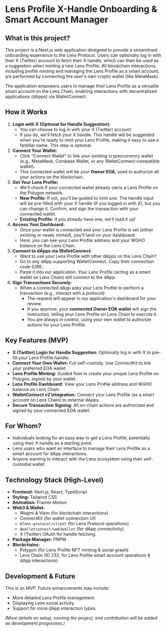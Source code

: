 # Lens Profile X-Handle Onboarding & Smart Account Manager

## What is this project?

This project is a Next.js web application designed to provide a streamlined onboarding experience to the Lens Protocol. Users can optionally log in with their X (Twitter) account to fetch their X handle, which can then be used as a suggestion when minting a new Lens Profile. All blockchain interactions, including profile minting and managing the Lens Profile as a smart account, are performed by connecting the user's own crypto wallet (like MetaMask).

The application empowers users to manage their Lens Profile as a versatile smart account on the Lens Chain, enabling interactions with decentralized applications (dApps) via WalletConnect.

## How it Works

1.  **Login with X (Optional for Handle Suggestion):**
    - You can choose to log in with your X (Twitter) account.
    - If you do, we'll fetch your X handle. This handle will be suggested when you're ready to mint your Lens Profile, making it easy to use a familiar name. This step is optional.
2.  **Connect Your Wallet:**
    - Click "Connect Wallet" to link your existing cryptocurrency wallet (e.g., MetaMask, Coinbase Wallet, or any WalletConnect-compatible wallet).
    - This connected wallet will be your **Owner EOA**, used to authorize all your actions on the blockchain.
3.  **Get Your Lens Profile:**
    - We'll check if your connected wallet already owns a Lens Profile on the Polygon network.
    - **New Profile:** If not, you'll be guided to mint one. The handle input will be pre-filled with your X handle (if you logged in with X), but you can change it. Confirm, and sign the transaction with your connected wallet.
    - **Existing Profile:** If you already have one, we'll load it up!
4.  **Access Your Dashboard:**
    - Once your wallet is connected and your Lens Profile is set (either existing or newly minted), you'll land on your dashboard.
    - Here, you can see your Lens Profile address and your WGHO balance on the Lens Chain.
5.  **Connect to dApps via WalletConnect:**
    - Want to use your Lens Profile with other dApps on the Lens Chain?
    - Go to any dApp supporting WalletConnect. Copy their connection code (URI).
    - Paste it into our application. Your Lens Profile (acting as a smart wallet on Lens Chain) will connect to the dApp.
6.  **Sign Transactions Securely:**
    - When a connected dApp asks your Lens Profile to perform a transaction (e.g., interact with a protocol):
      - The request will appear in our application's dashboard for your review.
      - If you approve, your **connected Owner EOA wallet** will sign the instruction, telling your Lens Profile on Lens Chain to execute it.
      - You are always in control, using your own wallet to authorize actions for your Lens Profile.

## Key Features (MVP)

- **X (Twitter) Login for Handle Suggestion:** Optionally log in with X to pre-fill your Lens Profile handle.
- **Connect Your Own Wallet:** Full self-custody. Use ConnectKit to link your preferred EOA wallet.
- **Lens Profile Minting:** Guided flow to create your unique Lens Profile on Polygon, signed by your wallet.
- **Lens Profile Dashboard:** View your Lens Profile address and WGHO balance on Lens Chain.
- **WalletConnect v2 Integration:** Connect your Lens Profile (as a smart account on Lens Chain) to external dApps.
- **Secure Transaction Signing:** All on-chain actions are authorized and signed by your connected EOA wallet.

## For Whom?

- Individuals looking for an easy way to get a Lens Profile, potentially using their X handle as a starting point.
- Lens users who want an interface to manage their Lens Profile as a smart account for dApp interactions.
- Anyone wanting to interact with the Lens ecosystem using their self-custodial wallet.

## Technology Stack (High-Level)

- **Frontend:** Next.js, React, TypeScript
- **Styling:** Tailwind CSS
- **Animation:** Framer Motion
- **Web3 & Wallet:**
  - Wagmi & Viem (for blockchain interactions)
  - ConnectKit (for wallet connection UI)
  - `@lens-protocol/client` (for Lens Protocol operations)
  - `@walletconnect/web3wallet` (for dApp connectivity)
  - X (Twitter) OAuth for handle fetching.
- **Package Manager:** PNPM
- **Blockchains:**
  - Polygon (for Lens Profile NFT minting & social graph)
  - Lens Chain (ID 232, for Lens Profile smart account operations & dApp interactions)

## Development & Future

This is an MVP. Future enhancements may include:

- More detailed Lens Profile management.
- Displaying Lens social activity.
- Support for more dApp interaction types.

_(More details on setup, running the project, and contribution will be added as development progresses.)_
